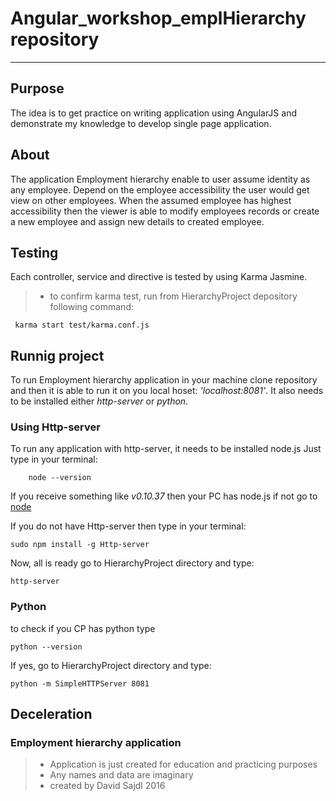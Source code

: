 
# Angular_workshop_emplHierarchy repository

***
## Purpose

The idea is to get practice on writing application using AngularJS and demonstrate my knowledge to develop single page application. 

## About
The application Employment hierarchy enable to user assume identity as any employee. Depend on the employee accessibility the user would get view on other employees. When the assumed employee has highest accessibility then the viewer is able to modify employees records or create a new employee and assign new details to created employee.

## Testing
Each controller, service and directive is tested by using Karma Jasmine.

 > * to confirm karma test, run from HierarchyProject depository following command:

     
     karma start test/karma.conf.js
     
     
## Runnig project
To run Employment hierarchy application in your machine clone repository and then it is able to run it on you local hoset: *'localhost:8081'*. It also needs to be installed either *http-server* or *python*.

### Using Http-server

To run any application with http-server, it needs to be installed node.js
Just type in your terminal:

		
		node --version
		

If you receive something like *v0.10.37* then your PC has node.js if not go to [node](https://nodejs.org/en/)

If you do not have Http-server then type in your terminal:

	
	sudo npm install -g Http-server
	

Now, all is ready go to HierarchyProject directory and type:

	http-server
	
### Python 

to check if you CP has python type 

	
	python --version
	

If yes, go to HierarchyProject directory and type:
	
	python -m SimpleHTTPServer 8081
	

## Deceleration

### Employment hierarchy application

> * Application is just created for education and practicing purposes 
> * Any names and data are imaginary 
> * created by David Sajdl 2016 

